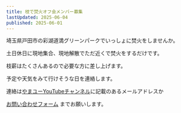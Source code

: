 ```yaml
---
title: 枝で焚火オフ会メンバー募集
lastUpdated: 2025-06-04
published: 2025-06-01
---
```


埼玉県戸田市の彩湖道満グリーンパークでいっしょに焚火をしませんか。

土日休日に現地集合、現地解散でただ近くで焚火をするだけです。

枝薪はたくさんあるので必要な方に差し上げます。

予定や天気をみて行けそうな日を連絡します。

連絡は[やまユーYouTubeチャンネル](https://www.youtube.com/@yama-u-eda)に記載のあるメールアドレスか

[お問い合わせフォーム](https://docs.google.com/forms/d/e/1FAIpQLScZULbUV8TT8dPeRIs1EOGr2-RXA0YEQkC1mRKtD4ucNwqiZg/viewform?usp=preview)
までお願いします。



